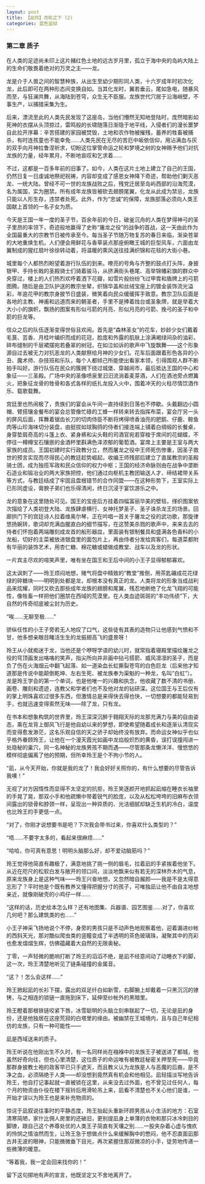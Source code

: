 ```yaml
---
layout: post
title: 【凪玲】月轮之下 (2)
categories: 蓝色监狱
---
```


### 第二章 质子

在人类的足迹尚未印上这片赭红色土地的远古岁月里，孤立于海中央的岛屿大陆上的生命们敬畏着绝对的万灵之主——龙。

龙是介于人兽之间的智慧种族，从出生至幼少期形同人类，十六岁成年时初次化龙，此后即可在两种形态间变换自如。当其化龙时，翼若垂云，尾如急电，随暴风而至，与狂澜共舞，从海陆到苍穹，众生无不臣服。龙族世代穴居于沿海峭壁，不事生产，以捕猎采集为生。

后来，漂流至此的人类先民发现了这座岛，当他们懵然无知地登陆时，庞然暗影如死神的衣摆从头顶掠过，雷鸣般的长啸随落日渐隐于地平线，入侵者们的漫长噩梦自此拉开序幕：辛苦搭建的家园被焚毁，土地和农作物被摧残，蓄养的牲畜被捕杀，有时连孩童也不能幸免……人类先民在无尽的苦厄中皈依信仰，用沾满血与灰的双手向月神拉鲁涅祈求，切盼这位掌管命运之轮和梦境之树的女神赐予他们对抗龙族的力量，经年累月，不断地哀叹和乞求着……

不过，这都是一百多年前的旧事了。如今，人类在这片土地上建立了自己的王国，仍然日复一日虔诚地祭祀祝祷，内容却变成了感恩女神降下奇迹，帮助他们剿灭恶龙、一统大陆。曾经不可一世的龙族战败之后，残党迁居至岛屿西部的沿海荒漠，名为属国，实为圈禁。所有成年龙族皆被砍去翅膀尾翼，化龙从此成为禁忌，龙族只能以人形生存，违禁者处死。此外，作为“忠诚”的保障，龙族部落必须向人类王国献上首领的一名子女为质。

今天是王国一年一度的圣子节，百余年前的今日，破釜沉舟的人类在梦得神弓的圣子里昂的率领下，奇迹般地赢得了史称“屠龙之役”的战争的首战，这一天由此作为全国最重大的宗教节日被传承至今。每当圣子节随万物复苏的春日来临，渐染苍翠的大地重焕生机，人们便会用鲜花与香草装点那座俯瞰王城的巨型风车，六面由龙翼制成的猩红扇叶徐徐转动着，将温暖的熏风送往挂满织锦和花毯的大街小巷。

城里每个人都热烈盼望着游行队伍的到来。嘹亮的号角与齐整的鼓点打头阵，身披银甲、手持长戟的圣殿骑士们骑着骏马，从挤满街头巷尾、高举锦幡彩旗的群众中央穿过，楼上的人们热烈欢呼着洒下花瓣，如雪片般纷纷飞过甲胄和盾牌上的弓箭图腾。随后是由卫队护送的教宗坐辇，织锦华盖和丝绒宝座上的镀金装饰流光溢彩，年逾花甲的教宗身披节日盛装，微笑着向民众缓缓挥手致意。教宗卫队后面是各地的主教、神甫和远道而来的朝圣者，手里不是捧着烛台或圣象牌，就是举着大大小小的旗帜，飘扬的图案有形似弓箭的月亮、形似月亮的弓箭、挽弓的圣子和中箭的巨龙等。

信众之后的队伍逐渐变得世俗且欢闹。首先是“森林圣女”的花车，妙龄少女们戴着毛茛、芸香、月桂叶编织而成的花冠，脸庞和外露的肌肤上涂满褐绿间杂的油彩，碎布缝制的千层裙摆宛若叠翠的树冠，在如泣如诉的歌声中飞旋飘舞——这个形象源自过去被无力对抗恶龙的人类献祭给月神的少女们。花车后面跟着形色各异的小丑、魔术师、杂技班和乐队，每个人都倾己所能使出看家本领，引得围观人群不断拍手叫好。游行队伍在民众的簇拥下绕过城堡、穿越闹市，最后抵达王国的中心和象征——三圣殿。广场中央的圣像喷泉里汩汩流淌着麦芽酒，人们在酒池旁点燃篝火，把象征龙骨的牲骨和各式各样的纸扎龙投入火中，围着冲天的火柱尽情饮酒作乐、载歌载舞。

宫廷里也热闹极了，贵族们的宴会从午间一直持续到日落也不停歇。头戴翻边小圆帽、臂搭镶金餐布的宴会总管像忙碌的工蜂一样转来转去指挥布菜，宴会厅另一头的屏风后面，挥舞着锯齿长刀的切肉侍臣不断将烤得喷香油亮的肥鹅、仔鹿、鲸鱼肉等山珍海味切分装盘，由挺拔如球胸鸽的侍者们接连端上铺着白绸缎的长餐桌，身穿垫肩奇高的斗篷上衣、紧身裤和尖头鞋的司酒官宛若穿梭于席间的花蝴蝶，不停往一樽樽宝石镶嵌的金酒杯里斟满色泽浓郁的葡萄酒。宴席上主要是王室与两大家族的成员。王国初建时实行政教分立，然而屠龙之役中王师死伤惨重，因圣子救世的预言实现而尽得民心的教廷趁势崛起，收编王师残部后建立了直属教宗的圣殿骑士团，成为独揽军政和民众信仰的权力中枢；王国的经济命脉则由在战争中垄断石造业和锻冶业的两大家族把控，他们通过向枢机主教团输送人才、缔结裙带关系等方式，与教廷结成了牢固且盘根错节的合作同盟——在这种形势下，王室实际上已形同虚设，膏腴子弟们也乐得清闲，终日沉浸于宴饮游乐之中。

龙的意象在这里随处可见。国王的宝座后方挂着四幅富丽华美的壁毯，缂织图案依次描绘了人类初登大陆、龙族肆虐横行、女神托梦圣子、圣子诛杀龙王的场景。回廊拱门下的宫廷诗人拉着维奥尔琴，正在吟唱一首关于屠龙之役的武功歌，那旋律悠扬婉转，歌词却充满血腥直白的细节描写，在这赞美杀戮的歌声中，来来去去的侍者们怀抱着两端雕刻成龙首的船形器皿，里面装有银制餐具和盛满各色香料的小龙船，切好的主菜被放进银盘里的面包片上，再由侍者分发给宾客们，每道菜都附有华丽的装饰艺术，用杏仁糖、棉花糖或蜡做成教堂、战车以及龙的形状。

一片宾主尽欢的喧笑声里，唯有坐在国王和王后中间的小王子显得郁郁寡欢。

这太讽刺了——玲王烦闷地想，赌气将盘中精致的“教堂”推倒，用茶匙碾成花花绿绿的碎糖块——明明到处都是龙，却根本没有真正的龙。人类将龙的形象当成战利品来炫耀，同时又砍去那些成年龙族的翅膀和尾翼，残忍地断绝了化龙飞翔的可能性，像牲畜一样把他们圈禁在西域的荒漠里。在人类血迹斑斑的“丰功伟绩”下，大自然的传奇彻底被尘封为历史。

“唉……无聊至极……”

骄纵任性的小王子旁若无人地叹了口气，这些徒有其表的造物只让他感到气愤和不甘，他多想亲眼目睹活生生的龙振翅高飞的盛景呀！

玲王从小就痴迷于龙，当他还是个咿呀学语的幼儿时，就常指着寝殿里描绘屠龙之役的穹顶画发出咯咯的笑声，指尖所向并非画中拈弓搭箭、威风凛凛的圣子，而是负了伤在火海烟云中翻飞起落、如一道染血长虹撕裂苍穹的白色巨龙（后来他才知道那是传说中能颠倒乾坤、左右生死、被龙族奉为渠魁的一种龙，名叫“白虹”）。龙是玲王学会的第一个单词，也是他唯一的兴趣和执念，他收藏了数不清的书册、画卷、雕刻和遗迹，连教父和学者们也不及他对龙的钻研深。这位国王与王后仅有的掌上明珠喜欢过很多东西，但激情总是来得快去得也快，一切想要的都能轻易到手，也就迅速变得索然无味——除了龙，只有龙。

在书本和想象构筑的世界里，玲王深深沉醉于翱翔天际的龙那充满力与美的自由姿态，乘在龙背上御风飞行是他自幼以来的梦想，即使希望随着成长和逐渐认清现实而变得愈发渺茫，这名乐观自信的天之骄子却始终没有放弃。而命运女神似乎也似乎格外眷顾玲王，让他在一个漫天霞光如画中龙焰般炽烈的黄昏，误打误撞闯进一处隐秘的巢穴，同一名神秘的龙族男孩不期而遇——尽管那条龙懒洋洋、慢悠悠的模样彻底偏离了他的预期，但所幸玲王是个不拘小节的人。

“凪，从今天开始，你就是我的龙了！我会好好关照你的，有什么想要的尽管告诉我噢！”

无视了对方因惰性而显得不太坚定的抗拒，玲王笑逐颜开地抓起凪缩在睡衣长袖里的手晃了晃，那双小手和他疏懒中带着锐气的脸庞，以及从松松垮垮的旧麻布衣领间露出的锁骨和脖颈一样，呈现出一种异质的、光洁细腻却缺乏生机的冷白，温度也比玲王的手更低一点。

“对了，你刚才说想要书是吧？下次我会带书过来，你喜欢什么类型的？”

“唔……不要字太多的，看起来很麻烦……”

“哈哈，你可真有意思！明明头脑那么好，却不爱动脑筋吗？”

玲王觉得他简直有趣极了，满意地挑了挑一侧的眉毛，拉着凪的手紧挨着他坐下。从近在咫尺的松软白发与敞开的领口间，淡淡地飘来似有若无的深林乔木的气息，原来龙族身上是这种气味——玲王兴奋地想，又忽然暗自赧颜——我是不是太得意忘形了？平时他是个既有教养又懂得把握分寸的孩子，可唯独凪让他不由自主地想亲近，就像刚破壳的小鸡仔一样……

“这样的话，历史绘本怎么样？还有地图集、兵器谱、园艺图鉴……对了，你喜欢几何吧？那么建筑类的也……”

小王子神采飞扬地说个不停，身旁的男孩只是不动声色地观察着他，迎着漏进纱帐的西斜天光，那对酷似爬虫类的竖瞳变成了半透明的茶色玻璃珠，凝聚其中的亮彩也愈发熠熠生辉，仿佛蕴藏着大自然的无限奥秘。

丁零，一声轻微的脆响打断了玲王的滔滔不绝，是凪不经意间动了动睡衣下的脚，这一次，玲王清楚地听见了链条碰撞的金属音。

“这？！怎么会这样……”

玲王掀起凪的长衫下摆，露出的双足纤白如新雪，右脚腕上却戴着一只黑沉沉的镣铐，与之相连的锁链一直拖到床下，延伸至纱帐外的黑暗里。

玲王瞪着那根铁链咬紧下唇，冰雪聪明的头脑立刻串联起了一切，无论是凪的身份，还是他独居在这座荒寂的白塔里的缘由。被幽禁在王城境内，且与自己年纪相仿的龙族，只有一种可能性——

凪是西域送来的质子。

玲王听说在他刚出生不久时，有一名同样尚在襁褓中的龙族王子被送进了都城，他虽然好奇向往，但也心里清楚，这位质子的命运唯有被教廷秘密关押至死——毕竟那群身披教士袍的政客早已只手遮天，而且教义认为龙族是人与恶魔的后裔，是不净之血，必须隔绝于人类——却没想到竟然真有机会和他相见。凪轻描淡写地告诉玲王，他自打记事起就一直被锁在这里，从来没去过外面，也不曾见过任何人，每个月的物资由仆役在楼下摇铃后用滑轮吊上来，凪看不清楚也不关心他们是谁，一开始才误以为玲王也是来补充物资的。

惊诧于凪叙说往事时的平静态度，玲王抬起头重新环顾男孩从小生活的地方：石室清寒简陋，家什比佣人房里的还破旧，更别提凪身上单薄的衣物和那只冰冷刺目的脚镣，跟自己这个养尊处优的人类王子简直有天壤之别……一股夹杂着心虚与愧疚的怜悯之情油然而生，让玲王急于想做点什么来缓解胸中的憋闷，他不忍直面凪那古井无波的眼神，只能微微垂下目光，再次紧握住那双微凉的小手，徒劳地传递一些微薄的暖意。

“等着我，我一定会回来找你的！”

留下这句掷地有声的宣言，他既坚定又不舍地离开了。
